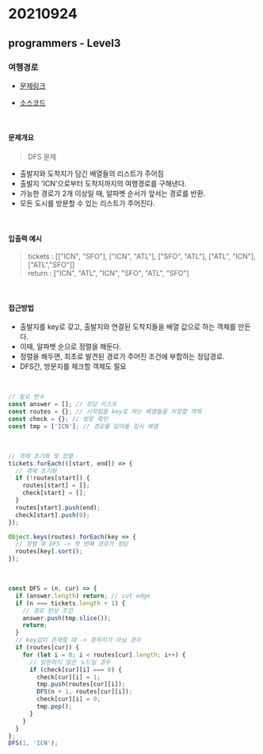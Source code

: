# 20210924

## programmers - Level3

### 여행경로

- [문제링크](https://programmers.co.kr/learn/courses/30/lessons/43164)

- [소스코드](./source_code/travel_route.js)

<br>

#### 문제개요

> DFS 문제

- 출발지와 도착지가 담긴 배열들의 리스트가 주어짐
- 출발지 'ICN'으로부터 도착지까지의 여행경로를 구해낸다.
- 가능한 경로가 2개 이상일 때, 알파벳 순서가 앞서는 경로를 반환.
- 모든 도시를 방문할 수 있는 리스트가 주어진다.

<br>

#### 입출력 예시

> tickets : [["ICN", "SFO"], ["ICN", "ATL"], ["SFO", "ATL"], ["ATL", "ICN"], ["ATL","SFO"]]<br>
> return : ["ICN", "ATL", "ICN", "SFO", "ATL", "SFO"]

<br>

#### 접근방법

- 출발지를 key로 갖고, 출발지와 연결된 도착지들을 배열 값으로 하는 객체를 만든다.
- 이때, 알파벳 순으로 정렬을 해둔다.
- 정렬을 해두면, 최초로 발견된 경로가 주어진 조건에 부합하는 정답경로.
- DFS간, 방문지를 체크할 객체도 필요

<br>

```js
// 필요 변수
const answer = []; // 정답 리스트
const routes = {}; // 시작점을 key로 하는 배열들을 저장할 객체
const check = {}; // 방문 확인
const tmp = ['ICN']; // 경로를 담아둘 임시 배열
```

<br>

```js
// 객체 초기화 및 정렬
tickets.forEach(([start, end]) => {
  // 객체 초기화
  if (!routes[start]) {
    routes[start] = [];
    check[start] = [];
  }
  routes[start].push(end);
  check[start].push(0);
});

Object.keys(routes).forEach(key => {
  // 정렬 후 DFS -> 첫 번째 경로가 정답
  routes[key].sort();
});
```

<br>

```js
const DFS = (n, cur) => {
  if (answer.length) return; // cut edge
  if (n === tickets.length + 1) {
    // 경로 완성 조건
    answer.push(tmp.slice());
    return;
  }
  // key값이 존재할 때 -> 종착지가 아닐 경우
  if (routes[cur]) {
    for (let i = 0; i < routes[cur].length; i++) {
      // 방문하지 않은 노드일 경우
      if (check[cur][i] === 0) {
        check[cur][i] = 1;
        tmp.push(routes[cur][i]);
        DFS(n + 1, routes[cur][i]);
        check[cur][i] = 0;
        tmp.pop();
      }
    }
  }
};
DFS(1, 'ICN');
```
